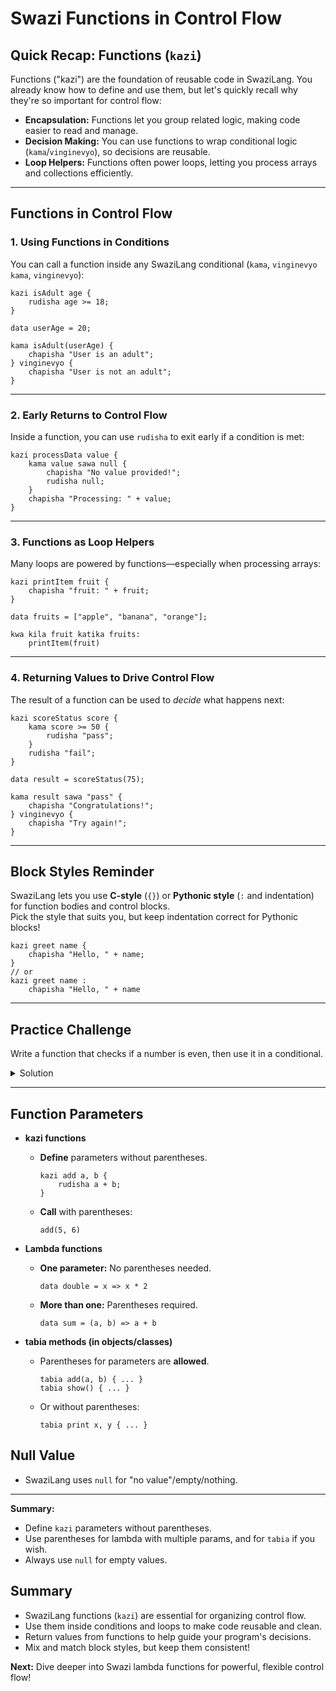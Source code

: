 # Swazi Functions in Control Flow

## Quick Recap: Functions (`kazi`)

Functions ("kazi") are the foundation of reusable code in SwaziLang. You already know how to define and use them, but let's quickly recall why they're so important for control flow:

- **Encapsulation:** Functions let you group related logic, making code easier to read and manage.
- **Decision Making:** You can use functions to wrap conditional logic (`kama`/`vinginevyo`), so decisions are reusable.
- **Loop Helpers:** Functions often power loops, letting you process arrays and collections efficiently.

---

## Functions in Control Flow

### 1. Using Functions in Conditions

You can call a function inside any SwaziLang conditional (`kama`, `vinginevyo kama`, `vinginevyo`):

```swazi
kazi isAdult age {
    rudisha age >= 18;
}

data userAge = 20;

kama isAdult(userAge) {
    chapisha "User is an adult";
} vinginevyo {
    chapisha "User is not an adult";
}
```

---

### 2. Early Returns to Control Flow

Inside a function, you can use `rudisha` to exit early if a condition is met:

```swazi
kazi processData value {
    kama value sawa null {
        chapisha "No value provided!";
        rudisha null;
    }
    chapisha "Processing: " + value;
}
```

---

### 3. Functions as Loop Helpers

Many loops are powered by functions—especially when processing arrays:

```swazi
kazi printItem fruit {
    chapisha "fruit: " + fruit;
}

data fruits = ["apple", "banana", "orange"];

kwa kila fruit katika fruits:
    printItem(fruit)
```

---

### 4. Returning Values to Drive Control Flow

The result of a function can be used to *decide* what happens next:

```swazi
kazi scoreStatus score {
    kama score >= 50 {
        rudisha "pass";
    }
    rudisha "fail";
}

data result = scoreStatus(75);

kama result sawa "pass" {
    chapisha "Congratulations!";
} vinginevyo {
    chapisha "Try again!";
}
```

---

## Block Styles Reminder

SwaziLang lets you use **C-style** (`{}`) or **Pythonic style** (`:` and indentation) for function bodies and control blocks.  
Pick the style that suits you, but keep indentation correct for Pythonic blocks!

```swazi
kazi greet name {
    chapisha "Hello, " + name;
}
// or
kazi greet name :
    chapisha "Hello, " + name
```

---

## Practice Challenge

Write a function that checks if a number is even, then use it in a conditional.

<details>
<summary>Solution</summary>

```swazi
kazi isEven n {
    rudisha n % 2 sawa 0;
}

data num = 7;

kama isEven(num) {
    chapisha "Even";
} vinginevyo {
    chapisha "Odd";
}
```
</details>

---

## Function Parameters

- **kazi functions**  
  - **Define** parameters without parentheses.
    ```swazi
    kazi add a, b {
        rudisha a + b;
    }
    ```
  - **Call** with parentheses:
    ```swazi
    add(5, 6)
    ```

- **Lambda functions**
  - **One parameter:** No parentheses needed.
    ```swazi
    data double = x => x * 2
    ```
  - **More than one:** Parentheses required.
    ```swazi
    data sum = (a, b) => a + b
    ```

- **tabia methods (in objects/classes)**
  - Parentheses for parameters are **allowed**.
    ```swazi
    tabia add(a, b) { ... }
    tabia show() { ... }
    ```
  - Or without parentheses:
    ```swazi
    tabia print x, y { ... }
    ```

## Null Value

- SwaziLang uses `null` for "no value"/empty/nothing.
---

**Summary:**  
- Define `kazi` parameters without parentheses.  
- Use parentheses for lambda with multiple params, and for `tabia` if you wish.  
- Always use `null` for empty values.



## Summary

- SwaziLang functions (`kazi`) are essential for organizing control flow.
- Use them inside conditions and loops to make code reusable and clean.
- Return values from functions to help guide your program's decisions.
- Mix and match block styles, but keep them consistent!

**Next:** Dive deeper into Swazi lambda functions for powerful, flexible control flow!